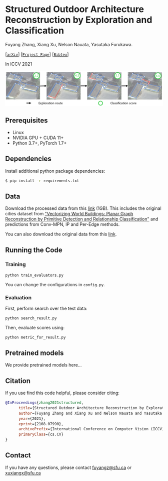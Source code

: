 # Structured Outdoor Architecture Reconstruction by Exploration and Classification

Fuyang Zhang, Xiang Xu, Nelson Nauata, Yasutaka Furukawa.


[[`arXiv`](https://arxiv.org/abs/2108.07990)]
[[`Project Page`](xxx)]
[[`Bibtex`](#Citing)]

In ICCV 2021

[<img src="images/teaser.png" width="2000">](https://arxiv.org/abs/2108.07990)

## Prerequisites
- Linux
- NVIDIA GPU + CUDA 11+
- Python 3.7+, PyTorch 1.7+

## Dependencies

Install additional python package dependencies:

```bash
$ pip install -r requirements.txt
```


## Data 
Download the processed data from this [link]() (1GB). This includes the original cities dataset from ["Vectorizing World Buildings: Planar Graph Reconstruction by Primitive Detection and Relationship Classification"](https://arxiv.org/abs/1912.05135) and predictions from Conv-MPN, IP and Per-Edge methods.

You can also download the original data from this [link](https://www.dropbox.com/sh/q1jmqnm26q21h1a/AABtxO0Uni9eZs-Qs37HJTJLa?dl=0).

## Running the Code

### Training
```
python train_evaluators.py
```

You can change the configurations in `config.py`.

### Evaluation
First, perform search over the test data:

```
python search_result.py
```

Then, evaluate scores using:
```
python metric_for_result.py
```

## Pretrained models
We provide pretrained models here...


## <a name="Citing"></a>Citation
If you use find this code helpful, please consider citing:
```BibTeX
@InProceedings{zhang2021structured,
      title={Structured Outdoor Architecture Reconstruction by Exploration and Classification}, 
      author={Fuyang Zhang and Xiang Xu and Nelson Nauata and Yasutaka Furukawa},
      year={2021},
      eprint={2108.07990},
      archivePrefix={International Conference on Computer Vision (ICCV)},
      primaryClass={cs.CV}
}
```
## Contact
If you have any questions, please contact fuyangz@sfu.ca or xuxiangx@sfu.ca

